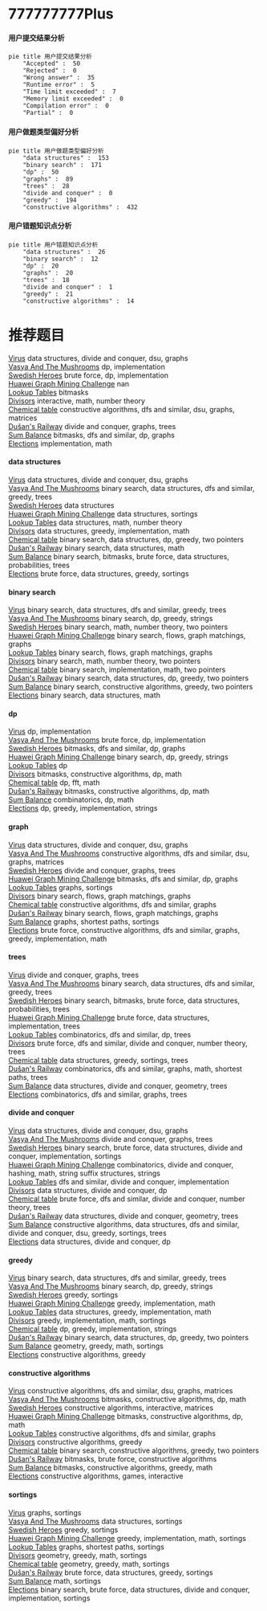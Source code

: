 # 777777777Plus
<!-- tabs:start -->
#### **用户提交结果分析**

```mermaid
pie title 用户提交结果分析
    "Accepted" :  50
    "Rejected" :  0
    "Wrong answer" :  35
    "Runtime error" :  5
    "Time limit exceeded" :  7
    "Memory limit exceeded" :  0
    "Compilation error" :  0
    "Partial" :  0
```
#### **用户做题类型偏好分析**

```mermaid
pie title 用户做题类型偏好分析
    "data structures" :  153
    "binary search" :  171
    "dp" :  50
    "graphs" :  89
    "trees" :  28
    "divide and conquer" :  0
    "greedy" :  194
    "constructive algorithms" :  432
```
#### **用户错题知识点分析**

```mermaid
pie title 用户错题知识点分析
    "data structures" :  26
    "binary search" :  12
    "dp" :  20
    "graphs" :  20
    "trees" :  18
    "divide and conquer" :  1
    "greedy" :  21
    "constructive algorithms" :  14
```
<!-- tabs:end -->
# 推荐题目
[Virus](http://codeforces.com/problemset/problem/1423/H)		data structures,
                        divide and conquer,
                        dsu,
                        graphs		  
[Vasya And The Mushrooms](http://codeforces.com/problemset/problem/1016/C)		dp,
                        implementation		  
[Swedish Heroes](http://codeforces.com/problemset/problem/1421/E)		brute force,
                        dp,
                        implementation		  
[Huawei Graph Mining Challenge](https://codeforces.com/contest/1378/problem/A3)		nan		  
[Lookup Tables](http://codeforces.com/problemset/problem/1423/I)		bitmasks		  
[Divisors](http://codeforces.com/problemset/problem/1033/D)		interactive,
                        math,
                        number theory		  
[Chemical table](https://codeforces.com/contest/1013/problem/D)		constructive algorithms,
                        dfs and similar,
                        dsu,
                        graphs,
                        matrices		  
[Dušan's Railway](http://codeforces.com/problemset/problem/1423/C)		divide and conquer,
                        graphs,
                        trees		  
[Sum Balance](https://codeforces.com/contest/1243/problem/E)		bitmasks,
                        dfs and similar,
                        dp,
                        graphs		  
[Elections](http://codeforces.com/problemset/problem/1043/A)		implementation,
                        math		  
<!-- tabs:start -->
#### **data structures**
[Virus](http://codeforces.com/problemset/problem/1423/H)		data structures,
                        divide and conquer,
                        dsu,
                        graphs		  
[Vasya And The Mushrooms](http://codeforces.com/problemset/problem/1062/E)		binary search,
                        data structures,
                        dfs and similar,
                        greedy,
                        trees		  
[Swedish Heroes](http://codeforces.com/problemset/problem/1423/G)		data structures		  
[Huawei Graph Mining Challenge](http://codeforces.com/problemset/problem/1424/G)		data structures,
                        sortings		  
[Lookup Tables](http://codeforces.com/problemset/problem/1422/F)		data structures,
                        math,
                        number theory		  
[Divisors](http://codeforces.com/problemset/problem/1217/E)		data structures,
                        greedy,
                        implementation,
                        math		  
[Chemical table](http://codeforces.com/problemset/problem/1492/C)		binary search,
                        data structures,
                        dp,
                        greedy,
                        two pointers		  
[Dušan's Railway](http://codeforces.com/problemset/problem/1490/G)		binary search,
                        data structures,
                        math		  
[Sum Balance](http://codeforces.com/problemset/problem/1479/D)		binary search,
                        bitmasks,
                        brute force,
                        data structures,
                        probabilities,
                        trees		  
[Elections](http://codeforces.com/problemset/problem/1497/A)		brute force,
                        data structures,
                        greedy,
                        sortings		  
#### **binary search**
[Virus](http://codeforces.com/problemset/problem/1062/E)		binary search,
                        data structures,
                        dfs and similar,
                        greedy,
                        trees		  
[Vasya And The Mushrooms](http://codeforces.com/problemset/problem/1315/B)		binary search,
                        dp,
                        greedy,
                        strings		  
[Swedish Heroes](https://codeforces.com/contest/1424/problem/J)		binary search,
                        math,
                        number theory,
                        two pointers		  
[Huawei Graph Mining Challenge](https://codeforces.com/contest/1424/problem/B)		binary search,
                        flows,
                        graph matchings,
                        graphs		  
[Lookup Tables](http://codeforces.com/problemset/problem/1423/B)		binary search,
                        flows,
                        graph matchings,
                        graphs		  
[Divisors](http://codeforces.com/problemset/problem/1423/K)		binary search,
                        math,
                        number theory,
                        two pointers		  
[Chemical table](http://codeforces.com/problemset/problem/1355/C)		binary search,
                        implementation,
                        math,
                        two pointers		  
[Dušan's Railway](http://codeforces.com/problemset/problem/1492/C)		binary search,
                        data structures,
                        dp,
                        greedy,
                        two pointers		  
[Sum Balance](http://codeforces.com/problemset/problem/1463/D)		binary search,
                        constructive algorithms,
                        greedy,
                        two pointers		  
[Elections](http://codeforces.com/problemset/problem/1490/G)		binary search,
                        data structures,
                        math		  
#### **dp**
[Virus](http://codeforces.com/problemset/problem/1016/C)		dp,
                        implementation		  
[Vasya And The Mushrooms](http://codeforces.com/problemset/problem/1421/E)		brute force,
                        dp,
                        implementation		  
[Swedish Heroes](https://codeforces.com/contest/1243/problem/E)		bitmasks,
                        dfs and similar,
                        dp,
                        graphs		  
[Huawei Graph Mining Challenge](http://codeforces.com/problemset/problem/1315/B)		binary search,
                        dp,
                        greedy,
                        strings		  
[Lookup Tables](http://codeforces.com/problemset/problem/1067/A)		dp		  
[Divisors](https://codeforces.com/contest/1424/problem/I)		bitmasks,
                        constructive algorithms,
                        dp,
                        math		  
[Chemical table](http://codeforces.com/problemset/problem/1349/F2)		dp,
                        fft,
                        math		  
[Dušan's Railway](http://codeforces.com/problemset/problem/1423/J)		bitmasks,
                        constructive algorithms,
                        dp,
                        math		  
[Sum Balance](http://codeforces.com/problemset/problem/1422/C)		combinatorics,
                        dp,
                        math		  
[Elections](http://codeforces.com/problemset/problem/1422/E)		dp,
                        greedy,
                        implementation,
                        strings		  
#### **graph**
[Virus](http://codeforces.com/problemset/problem/1423/H)		data structures,
                        divide and conquer,
                        dsu,
                        graphs		  
[Vasya And The Mushrooms](https://codeforces.com/contest/1013/problem/D)		constructive algorithms,
                        dfs and similar,
                        dsu,
                        graphs,
                        matrices		  
[Swedish Heroes](http://codeforces.com/problemset/problem/1423/C)		divide and conquer,
                        graphs,
                        trees		  
[Huawei Graph Mining Challenge](https://codeforces.com/contest/1243/problem/E)		bitmasks,
                        dfs and similar,
                        dp,
                        graphs		  
[Lookup Tables](http://codeforces.com/problemset/problem/1424/M)		graphs,
                        sortings		  
[Divisors](https://codeforces.com/contest/1424/problem/B)		binary search,
                        flows,
                        graph matchings,
                        graphs		  
[Chemical table](http://codeforces.com/problemset/problem/1385/E)		constructive algorithms,
                        dfs and similar,
                        graphs		  
[Dušan's Railway](http://codeforces.com/problemset/problem/1423/B)		binary search,
                        flows,
                        graph matchings,
                        graphs		  
[Sum Balance](http://codeforces.com/problemset/problem/1422/D)		graphs,
                        shortest paths,
                        sortings		  
[Elections](http://codeforces.com/problemset/problem/1487/C)		brute force,
                        constructive algorithms,
                        dfs and similar,
                        graphs,
                        greedy,
                        implementation,
                        math		  
#### **trees**
[Virus](http://codeforces.com/problemset/problem/1423/C)		divide and conquer,
                        graphs,
                        trees		  
[Vasya And The Mushrooms](http://codeforces.com/problemset/problem/1062/E)		binary search,
                        data structures,
                        dfs and similar,
                        greedy,
                        trees		  
[Swedish Heroes](http://codeforces.com/problemset/problem/1479/D)		binary search,
                        bitmasks,
                        brute force,
                        data structures,
                        probabilities,
                        trees		  
[Huawei Graph Mining Challenge](http://codeforces.com/problemset/problem/1511/C)		brute force,
                        data structures,
                        implementation,
                        trees		  
[Lookup Tables](http://codeforces.com/problemset/problem/1499/F)		combinatorics,
                        dfs and similar,
                        dp,
                        trees		  
[Divisors](http://codeforces.com/problemset/problem/1491/E)		brute force,
                        dfs and similar,
                        divide and conquer,
                        number theory,
                        trees		  
[Chemical table](http://codeforces.com/problemset/problem/1466/D)		data structures,
                        greedy,
                        sortings,
                        trees		  
[Dušan's Railway](http://codeforces.com/problemset/problem/1495/D)		combinatorics,
                        dfs and similar,
                        graphs,
                        math,
                        shortest paths,
                        trees		  
[Sum Balance](http://codeforces.com/problemset/problem/1303/G)		data structures,
                        divide and conquer,
                        geometry,
                        trees		  
[Elections](http://codeforces.com/problemset/problem/1454/E)		combinatorics,
                        dfs and similar,
                        graphs,
                        trees		  
#### **divide and conquer**
[Virus](http://codeforces.com/problemset/problem/1423/H)		data structures,
                        divide and conquer,
                        dsu,
                        graphs		  
[Vasya And The Mushrooms](http://codeforces.com/problemset/problem/1423/C)		divide and conquer,
                        graphs,
                        trees		  
[Swedish Heroes](http://codeforces.com/problemset/problem/1461/D)		binary search,
                        brute force,
                        data structures,
                        divide and conquer,
                        implementation,
                        sortings		  
[Huawei Graph Mining Challenge](http://codeforces.com/problemset/problem/1466/G)		combinatorics,
                        divide and conquer,
                        hashing,
                        math,
                        string suffix structures,
                        strings		  
[Lookup Tables](http://codeforces.com/problemset/problem/1490/D)		dfs and similar,
                        divide and conquer,
                        implementation		  
[Divisors](https://codeforces.com/contest/1483/problem/C)		data structures,
                        divide and conquer,
                        dp		  
[Chemical table](http://codeforces.com/problemset/problem/1491/E)		brute force,
                        dfs and similar,
                        divide and conquer,
                        number theory,
                        trees		  
[Dušan's Railway](http://codeforces.com/problemset/problem/1303/G)		data structures,
                        divide and conquer,
                        geometry,
                        trees		  
[Sum Balance](http://codeforces.com/problemset/problem/1494/D)		constructive algorithms,
                        data structures,
                        dfs and similar,
                        divide and conquer,
                        dsu,
                        greedy,
                        sortings,
                        trees		  
[Elections](http://codeforces.com/problemset/problem/1482/E)		data structures,
                        divide and conquer,
                        dp		  
#### **greedy**
[Virus](http://codeforces.com/problemset/problem/1062/E)		binary search,
                        data structures,
                        dfs and similar,
                        greedy,
                        trees		  
[Vasya And The Mushrooms](http://codeforces.com/problemset/problem/1315/B)		binary search,
                        dp,
                        greedy,
                        strings		  
[Swedish Heroes](http://codeforces.com/problemset/problem/1102/B)		greedy,
                        sortings		  
[Huawei Graph Mining Challenge](http://codeforces.com/problemset/problem/1422/B)		greedy,
                        implementation,
                        math		  
[Lookup Tables](http://codeforces.com/problemset/problem/1217/E)		data structures,
                        greedy,
                        implementation,
                        math		  
[Divisors](http://codeforces.com/problemset/problem/1361/B)		greedy,
                        implementation,
                        math,
                        sortings		  
[Chemical table](http://codeforces.com/problemset/problem/1422/E)		dp,
                        greedy,
                        implementation,
                        strings		  
[Dušan's Railway](http://codeforces.com/problemset/problem/1492/C)		binary search,
                        data structures,
                        dp,
                        greedy,
                        two pointers		  
[Sum Balance](https://codeforces.com/contest/1496/problem/C)		geometry,
                        greedy,
                        math,
                        sortings		  
[Elections](http://codeforces.com/problemset/problem/1493/A)		constructive algorithms,
                        greedy		  
#### **constructive algorithms**
[Virus](https://codeforces.com/contest/1013/problem/D)		constructive algorithms,
                        dfs and similar,
                        dsu,
                        graphs,
                        matrices		  
[Vasya And The Mushrooms](https://codeforces.com/contest/1424/problem/I)		bitmasks,
                        constructive algorithms,
                        dp,
                        math		  
[Swedish Heroes](http://codeforces.com/problemset/problem/1023/E)		constructive algorithms,
                        interactive,
                        matrices		  
[Huawei Graph Mining Challenge](http://codeforces.com/problemset/problem/1423/J)		bitmasks,
                        constructive algorithms,
                        dp,
                        math		  
[Lookup Tables](http://codeforces.com/problemset/problem/1385/E)		constructive algorithms,
                        dfs and similar,
                        graphs		  
[Divisors](http://codeforces.com/problemset/problem/1493/A)		constructive algorithms,
                        greedy		  
[Chemical table](http://codeforces.com/problemset/problem/1463/D)		binary search,
                        constructive algorithms,
                        greedy,
                        two pointers		  
[Dušan's Railway](https://codeforces.com/contest/1456/problem/B)		bitmasks,
                        brute force,
                        constructive algorithms		  
[Sum Balance](http://codeforces.com/problemset/problem/1492/D)		bitmasks,
                        constructive algorithms,
                        greedy,
                        math		  
[Elections](https://codeforces.com/contest/1504/problem/D)		constructive algorithms,
                        games,
                        interactive		  
#### **sortings**
[Virus](http://codeforces.com/problemset/problem/1424/M)		graphs,
                        sortings		  
[Vasya And The Mushrooms](http://codeforces.com/problemset/problem/1424/G)		data structures,
                        sortings		  
[Swedish Heroes](http://codeforces.com/problemset/problem/1102/B)		greedy,
                        sortings		  
[Huawei Graph Mining Challenge](http://codeforces.com/problemset/problem/1361/B)		greedy,
                        implementation,
                        math,
                        sortings		  
[Lookup Tables](http://codeforces.com/problemset/problem/1422/D)		graphs,
                        shortest paths,
                        sortings		  
[Divisors](https://codeforces.com/contest/1496/problem/C)		geometry,
                        greedy,
                        math,
                        sortings		  
[Chemical table](http://codeforces.com/problemset/problem/1495/A)		geometry,
                        greedy,
                        math,
                        sortings		  
[Dušan's Railway](http://codeforces.com/problemset/problem/1497/A)		brute force,
                        data structures,
                        greedy,
                        sortings		  
[Sum Balance](http://codeforces.com/problemset/problem/1427/A)		math,
                        sortings		  
[Elections](http://codeforces.com/problemset/problem/1461/D)		binary search,
                        brute force,
                        data structures,
                        divide and conquer,
                        implementation,
                        sortings		  
<!-- tabs:end -->
